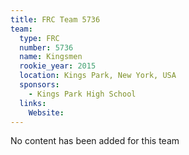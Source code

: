 ```yaml
---
title: FRC Team 5736
team:
  type: FRC
  number: 5736
  name: Kingsmen
  rookie_year: 2015
  location: Kings Park, New York, USA
  sponsors:
    - Kings Park High School
  links:
    Website: 
---
```

No content has been added for this team